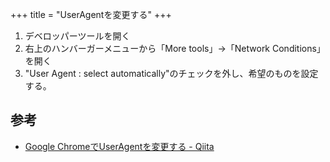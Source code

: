 +++
title = "UserAgentを変更する"
+++

1. デベロッパーツールを開く
2. 右上のハンバーガーメニューから「More tools」→「Network Conditions」を開く
3. "User Agent : select automatically"のチェックを外し、希望のものを設定する。

## 参考

* [Google ChromeでUserAgentを変更する - Qiita](https://qiita.com/pepo/items/565f0a8b9bd277cfb4ec)
